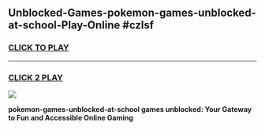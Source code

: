 
## Unblocked-Games-pokemon-games-unblocked-at-school-Play-Online #czlsf
<h3>
<a href="https://news.freeplayer.one?title=pokemon-games-unblocked-at-school&ref=3">CLICK TO PLAY</a></h3>
<hr>

<h3>
<a href="https://news.freeplayer.one?title=pokemon-games-unblocked-at-school&ref=3">CLICK 2 PLAY</a>
  
</h3>

<a href="https://news.freeplayer.one?title=pokemon-games-unblocked-at-school&ref=3"><img src="https://clearcache.store/games.png"></a>


**pokemon-games-unblocked-at-school games unblocked: Your Gateway to Fun and Accessible Online Gaming**
